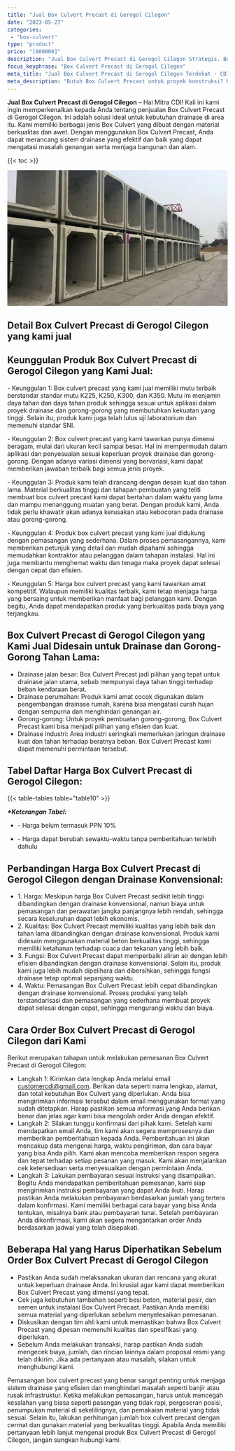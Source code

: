 ```yaml
---
title: "Jual Box Culvert Precast di Gerogol Cilegon"
date: "2023-05-27"
categories:
 - "box-culvert"
type: "product"
price: "[600000]"
description: "Jual Box Culvert Precast di Gerogol Cilegon Strategis. Box Culvert Precast unggulan untuk kebutuhan konstruksi dengan performa superior. Hubungi kami untuk konsultasi mendalam."
focus_keyphrase: "Box Culvert Precast di Gerogol Cilegon"
meta_title: "Jual Box Culvert Precast di Gerogol Cilegon Terdekat - CDI"
meta_description: "Butuh Box Culvert Precast untuk proyek konstruksi? Kami adalah solusi tepat dengan solusi terbaik. Segera hubungi kami."
---
```


**Jual Box Culvert Precast di Gerogol Cilegon** – Hai Mitra CDI! Kali ini kami ingin memperkenalkan kepada Anda tentang penjualan Box Culvert Precast di Gerogol Cilegon. Ini adalah solusi ideal untuk kebutuhan drainase di area itu. Kami memiliki berbagai jenis Box Culvert yang dibuat dengan material berkualitas dan awet. Dengan menggunakan Box Culvert Precast, Anda dapat merancang sistem drainase yang efektif dan baik yang dapat mengatasi masalah genangan serta menjaga bangunan dan alam.

{{< toc >}}

![Jual Box Culvert Precast di Gerogol Cilegon](/images/box-culvert/box-culvert-20.jpg)

## Detail Box Culvert Precast di Gerogol Cilegon yang kami jual 

## Keunggulan Produk Box Culvert Precast di Gerogol Cilegon yang Kami Jual:

\- Keunggulan 1: Box culvert precast yang kami jual memiliki mutu terbaik berstandar standar mutu K225, K250, K300, dan K350. Mutu ini menjamin daya tahan dan daya tahan produk sehingga sesuai untuk aplikasi dalam proyek drainase dan gorong-gorong yang membutuhkan kekuatan yang tinggi. Selain itu, produk kami juga telah lulus uji laboratorium dan memenuhi standar SNI.

\- Keunggulan 2: Box culvert precast yang kami tawarkan punya dimensi beragam, mulai dari ukuran kecil sampai besar. Hal ini mempermudah dalam aplikasi dan penyesuaian sesuai keperluan proyek drainase dan gorong-gorong. Dengan adanya variasi dimensi yang bervariasi, kami dapat memberikan jawaban terbaik bagi semua jenis proyek.

\- Keunggulan 3: Produk kami telah dirancang dengan desain kuat dan tahan lama. Material berkualitas tinggi dan tahapan pembuatan yang teliti membuat box culvert precast kami dapat bertahan dalam waktu yang lama dan mampu menanggung muatan yang berat. Dengan produk kami, Anda tidak perlu khawatir akan adanya kerusakan atau kebocoran pada drainase atau gorong-gorong.

\- Keunggulan 4: Produk box culvert precast yang kami jual didukung dengan pemasangan yang sederhana. Dalam proses pemasangannya, kami memberikan petunjuk yang detail dan mudah dipahami sehingga memudahkan kontraktor atau pelanggan dalam tahapan instalasi. Hal ini juga membantu menghemat waktu dan tenaga maka proyek dapat selesai dengan cepat dan efisien.

\- Keunggulan 5: Harga box culvert precast yang kami tawarkan amat kompetitif. Walaupun memiliki kualitas terbaik, kami tetap menjaga harga yang bersaing untuk memberikan manfaat bagi pelanggan kami. Dengan begitu, Anda dapat mendapatkan produk yang berkualitas pada biaya yang terjangkau.

## Box Culvert Precast di Gerogol Cilegon yang Kami Jual Didesain untuk Drainase dan Gorong-Gorong Tahan Lama:

*   Drainase jalan besar: Box Culvert Precast jadi pilihan yang tepat untuk drainase jalan utama, sebab mempunyai daya tahan tinggi terhadap beban kendaraan berat.
*   Drainase perumahan: Produk kami amat cocok digunakan dalam pengembangan drainase rumah, karena bisa mengatasi curah hujan dengan sempurna dan menghindari genangan air.
*   Gorong-gorong: Untuk proyek pembuatan gorong-gorong, Box Culvert Precast kami bisa menjadi pilihan yang efisien dan kuat.
*   Drainase industri: Area industri seringkali memerlukan jaringan drainase kuat dan tahan terhadap beratnya beban. Box Culvert Precast kami dapat memenuhi permintaan tersebut.

## Tabel Daftar Harga Box Culvert Precast di Gerogol Cilegon:

{{< table-tables table="table10" >}}

**_\*Keterangan Tabel:_**

*   \- Harga belum termasuk PPN 10%

*   \- Harga dapat berubah sewaktu-waktu tanpa pemberitahuan terlebih dahulu

## Perbandingan Harga Box Culvert Precast di Gerogol Cilegon dengan Drainase Konvensional:

*   1\. Harga: Meskipun harga Box Culvert Precast sedikit lebih tinggi dibandingkan dengan drainase konvensional, namun biaya untuk pemasangan dan perawatan jangka panjangnya lebih rendah, sehingga secara keseluruhan dapat lebih ekonomis.
*   2\. Kualitas: Box Culvert Precast memiliki kualitas yang lebih baik dan tahan lama dibandingkan dengan drainase konvensional. Produk kami didesain menggunakan material beton berkualitas tinggi, sehingga memiliki ketahanan terhadap cuaca dan tekanan yang lebih baik.
*   3\. Fungsi: Box Culvert Precast dapat memperbaiki aliran air dengan lebih efisien dibandingkan dengan drainase konvensional. Selain itu, produk kami juga lebih mudah dipelihara dan dibersihkan, sehingga fungsi drainase tetap optimal sepanjang waktu.
*   4\. Waktu: Pemasangan Box Culvert Precast lebih cepat dibandingkan dengan drainase konvensional. Proses produksi yang telah terstandarisasi dan pemasangan yang sederhana membuat proyek dapat selesai dengan cepat, sehingga mengurangi waktu dan biaya.

## Cara Order Box Culvert Precast di Gerogol Cilegon dari Kami

Berikut merupakan tahapan untuk melakukan pemesanan Box Culvert Precast di Gerogol Cilegon:

*   Langkah 1: Kirimkan data lengkap Anda melalui email customercdi@gmail.com. Berikan data seperti nama lengkap, alamat, dan total kebutuhan Box Culvert yang diperlukan.
Anda bisa mengirimkan informasi tersebut dalam email menggunakan format yang sudah ditetapkan. Harap pastikan semua informasi yang Anda berikan benar dan jelas agar kami bisa mengolah order Anda dengan efektif.
*   Langkah 2: Silakan tunggu konfirmasi dari pihak kami. Setelah kami mendapatkan email Anda, tim kami akan segera memprosesnya dan memberikan pemberitahuan kepada Anda. Pemberitahuan ini akan mencakup data mengenai harga, waktu pengiriman, dan cara bayar yang bisa Anda pilih.
Kami akan mencoba memberikan respon segera dan tepat terhadap setiap pesanan yang masuk. Kami akan menjalankan cek ketersediaan serta menyesuaikan dengan permintaan Anda.
*   Langkah 3: Lakukan pembayaran sesuai instruksi yang disampaikan. Begitu Anda mendapatkan pemberitahuan pemesanan, kami siap mengirimkan instruksi pembayaran yang dapat Anda ikuti. Harap pastikan Anda melakukan pembayaran berdasarkan jumlah yang tertera dalam konfirmasi.
Kami memiliki berbagai cara bayar yang bisa Anda tentukan, misalnya bank atau pembayaran tunai. Setelah pembayaran Anda dikonfirmasi, kami akan segera mengantarkan order Anda berdasarkan jadwal yang telah disepakati.

## Beberapa Hal yang Harus Diperhatikan Sebelum Order Box Culvert Precast di Gerogol Cilegon

*   Pastikan Anda sudah melaksanakan ukuran dan rencana yang akurat untuk keperluan drainase Anda. Ini krusial agar kami dapat memberikan Box Culvert Precast yang dimensi yang tepat.
*   Cek juga kebutuhan tambahan seperti besi beton, material pasir, dan semen untuk instalasi Box Culvert Precast. Pastikan Anda memiliki semua material yang diperlukan sebelum menyelesaikan pemesanan.
*   Diskusikan dengan tim ahli kami untuk memastikan bahwa Box Culvert Precast yang dipesan memenuhi kualitas dan spesifikasi yang diperlukan.
*   Sebelum Anda melakukan transaksi, harap pastikan Anda sudah mengecek biaya, jumlah, dan rincian lainnya dalam proposal resmi yang telah dikirim. Jika ada pertanyaan atau masalah, silakan untuk menghubungi kami.

Pemasangan box culvert precast yang benar sangat penting untuk menjaga sistem drainase yang efisien dan menghindari masalah seperti banjir atau rusak infrastruktur. Ketika melakukan pemasangan, harus untuk mencegah kesalahan yang biasa seperti pasangan yang tidak rapi, pergeseran posisi, penumpukan material di sekelilingnya, dan pemakaian material yang tidak sesuai. Selain itu, lakukan perhitungan jumlah box culvert precast dengan cermat dan gunakan material yang berkualitas tinggi. Apabila Anda memiliki pertanyaan lebih lanjut mengenai produk Box Culvert Precast di Gerogol Cilegon, jangan sungkan hubungi kami.